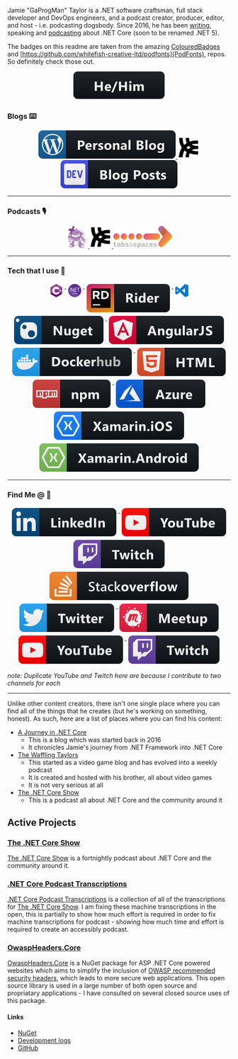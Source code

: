 Jamie "GaProgMan" Taylor is a .NET software craftsman, full stack developer and DevOps engineers, and a podcast creator, producer, editor, and host - i.e. podcasting dogsbody. Since 2016, he has been [writing](https://dotnetcore.gaprogman.com/), speaking and [podcasting](https://dotnetcore.show/) about .NET Core (soon to be renamed .NET 5).

The badges on this readme are taken from the amazing [ColouredBadges](https://github.com/MikeCodesDotNET/ColoredBadges) and [https://github.com/whitefish-creative-ltd/podfonts](PodFonts), repos. So definitely check those out.


<p align="center">
  <a href="https://about.me/thejamietaylor">
    <img src="https://raw.githubusercontent.com/GaProgMan/GaProgMan/master/Resources/ColouredBadges/hehim.svg" alt="Pronouns: He/Him">
  </a>
</p>

### Blogs ⌨️

<p align="center">
  <a href="https://dotnetcore.gaprogman.com">
    <img src="https://raw.githubusercontent.com/GaProgMan/GaProgMan/master/Resources/ColouredBadges/Blogs/wordpress.svg" alt="A Journey in .NET Core">
  </a>
  <a href="https://wafflingtaylors.rocks">
    <img src="https://raw.githubusercontent.com/GaProgMan/GaProgMan/master/Resources/Podfonts/h-libsyn.svg" alt="Waffling Taylors" style="max-height:50px;">
  </a>
  <a href="https://dev.to/dotnetcoreblog">
    <img src="https://raw.githubusercontent.com/GaProgMan/GaProgMan/master/Resources/ColouredBadges/Blogs/devto.svg" alt="dev">
  </a>
</p>

---

### Podcasts 🎙️

<p align="center">
  <a href="https://dotnetcore.show">
    <img src="https://raw.githubusercontent.com/GaProgMan/GaProgMan/master/Resources/dotnetcoreshow.svg" alt="The .NET Core Show" style="max-height:50px;">
  </a>
  <a href="https://wafflingtaylors.rocks">
    <img src="https://raw.githubusercontent.com/GaProgMan/GaProgMan/master/Resources/Podfonts/h-libsyn.svg" alt="Waffling Taylors" style="max-height:50px;">
  </a>
  <a href="https://tabsnadspaces.io">
    <img src="https://raw.githubusercontent.com/GaProgMan/GaProgMan/master/Resources/tabsandspaces.svg" alt="Tabs & Spaces"
    style="max-height:50px;">
  </a>
</p>

---

### Tech that I use 🧰

<p align="center">
  <a href="http://dot.net/core">
    <img src="https://raw.githubusercontent.com/GaProgMan/GaProgMan/master/Resources/tech/csharp.svg" alt="C#" style="max-width:30px;vertical-align:top; margin:4px">
  </a>
  
  <a href="http://dot.net/core">
    <img src="https://raw.githubusercontent.com/GaProgMan/GaProgMan/master/Resources/tech/dotnetcore.svg" alt="C#" style="max-width:30px;vertical-align:top; margin:4px">
  </a>

  <a href="https://www.jetbrains.com/rider/">
    <img src="https://raw.githubusercontent.com/GaProgMan/GaProgMan/master/Resources/ColouredBadges/Dev/jetbrains_rider.svg" alt="JetBrains Rider" style="vertical-align:top; margin:4px">
  </a>
  
  <a href="https://code.visualstudio.com/">
    <img src="https://raw.githubusercontent.com/GaProgMan/GaProgMan/master/Resources/tech/vscode.svg" alt="Visual Studio Code" style="max-width:30px;vertical-align:top; margin:4px">
  </a>

  <a href="https://www.nuget.org/profiles/GaProgMan">
    <img src="https://raw.githubusercontent.com/GaProgMan/GaProgMan/master/Resources/ColouredBadges/Dev/nuget.svg" alt="Nuget" style="vertical-align:top; margin:4px">
  </a>

  <a href="https://angular.io/">
    <img src="https://raw.githubusercontent.com/GaProgMan/GaProgMan/master/Resources/ColouredBadges/Dev/angular.svg" alt="Angular" style="vertical-align:top; margin:4px">
  </a>

  <a href="https://hub.docker.com/u/gaprogman/">
    <img src="https://raw.githubusercontent.com/GaProgMan/GaProgMan/master/Resources/ColouredBadges/Dev/dockerhub.svg" alt="Docker" style="vertical-align:top; margin:4px">
  </a>

  <a href="https://developer.mozilla.org/en-US/docs/Web/Guide/HTML/HTML5/">
    <img src="https://raw.githubusercontent.com/GaProgMan/GaProgMan/master/Resources/ColouredBadges/Dev/html.svg" alt="HTML5" style="vertical-align:top; margin:4px">
  </a>

  <a href="https://www.npmjs.com/">
    <img src="https://raw.githubusercontent.com/GaProgMan/GaProgMan/master/Resources/ColouredBadges/Dev/npm.svg" alt="npm" style="vertical-align:top; margin:4px">
  </a>

  <a href="https://azure.microsoft.com/en-gb/">
    <img src="https://raw.githubusercontent.com/GaProgMan/GaProgMan/master/Resources/ColouredBadges/Dev/azure.svg" alt="Azure" style="vertical-align:top; margin:4px">
  </a>
  
  <a href="https://dotnet.microsoft.com/apps/xamarin">
    <img src="https://raw.githubusercontent.com/GaProgMan/GaProgMan/master/Resources/ColouredBadges/Dev/xamarin_ios.svg" alt="Xamarin.iOS" style="vertical-align:top; margin:4px">
  </a>

  <a href="https://dotnet.microsoft.com/apps/xamarin">
    <img src="https://raw.githubusercontent.com/GaProgMan/GaProgMan/master/Resources/ColouredBadges/Dev/xamarin_android.svg" alt="Xamarin.Android" style="vertical-align:top; margin:4px">
  </a>
</p>

---

### Find Me @ 📣

<p align="center">
  <a href="https://linkedin.com/in/jamie-taylor-57602959/">
    <img src="https://raw.githubusercontent.com/GaProgMan/GaProgMan/master/Resources/ColouredBadges/Social/linkedin.svg" alt="LinkedIn" style="vertical-align:top; margin:4px">
  </a>
  
  <a href="https://www.youtube.com/channel/UCTDz8IxVCKPmhLemR9eOLPQ">
    <img src="https://raw.githubusercontent.com/GaProgMan/GaProgMan/master/Resources/ColouredBadges/Streaming/youtube.svg" alt="YouTube - .NET Core" style="vertical-align:top; margin:4px">
  </a>

  <a href="https://www.twitch.tv/gaprogman">
    <img src="https://raw.githubusercontent.com/GaProgMan/GaProgMan/master/Resources/ColouredBadges/Streaming/twitch.svg" alt="Twitch - .NET Core" style="vertical-align:top; margin:4px">
  </a>
  
  <a href="https://stackoverflow.com/users/1143474/jamie-taylor">
    <img src="https://raw.githubusercontent.com/GaProgMan/GaProgMan/master/Resources/ColouredBadges/Social/stackoverflow.svg" alt="Stackoverflow" style="vertical-align:top; margin:4px">
  </a>

  <a href="https://twitter.com/podcasterjay">
    <img src="https://raw.githubusercontent.com/GaProgMan/GaProgMan/master/Resources/ColouredBadges/Social/twitter.svg" alt="Twitter" style="vertical-align:top; margin:4px">
  </a>

  <a href="https://www.meetup.com/WordPress-Leeds/members/42723472/">
    <img src="https://raw.githubusercontent.com/GaProgMan/GaProgMan/master/Resources/ColouredBadges/Social/meetup.svg" alt="Meetup" style="vertical-align:top; margin:4px">
  </a>

  <a href="https://www.youtube.com/channel/UCHISGX5jaUBY_B7GuBGe9Pg">
    <img src="https://raw.githubusercontent.com/GaProgMan/GaProgMan/master/Resources/ColouredBadges/Streaming/youtube.svg" alt="YouTube - Waffling Taylors" style="vertical-align:top; margin:4px">
  </a>

  <a href="https://www.twitch.tv/wafflingtaylors">
    <img src="https://raw.githubusercontent.com/GaProgMan/GaProgMan/master/Resources/ColouredBadges/Streaming/twitch.svg" alt="Twitch - Waffling Taylors" style="vertical-align:top; margin:4px">
  </a>

_note: Duplicate YouTube and Twitch here are because I contribute to two channels for each_

---

Unlike other content creators, there isn't one single place where you can find all of the things that he creates (but he's working on something, honest). As such, here are a list of places where you can find his content:

- [A Journey in .NET Core](https://dotnetcore.gaprogman.com/)
  - This is a blog which was started back in 2016
  - It chronicles Jamie's journey from .NET Framework into .NET Core
- [The Waffling Taylors](https://wafflingtaylors.rocks/)
  - This started as a video game blog and has evolved into a weekly podcast
  - It is created and hosted with his brother, all about video games
  - It is not very serious at all
- [The .NET Core Show](https://dotnetcore.show/)
  - This is a podcast all about .NET Core and the community around it

## Active Projects

### [The .NET Core Show](https://dotnetcore.show/)

[The .NET Core Show](https://dotnetcore.show/) is a fortnightly podcast about .NET Core and the community around it. 

### [.NET Core Podcast Transcriptions](https://github.com/GaProgMan/NET-Core-Podast-Transcriptions)

[.NET Core Podcast Transcriptions](https://github.com/GaProgMan/NET-Core-Podast-Transcriptions) is a collection of all of the transcriptions for [The .NET Core Show](https://dotnetcore.show/). I am fixing these machine transcriptions in the open, this is partially to show how much effort is required in order to fix machine transcriptions for podcast - showing how much time and effort is required to create an accessibly podcast.

### [OwaspHeaders.Core](https://www.nuget.org/packages/OwaspHeaders.Core/)

[OwaspHeaders.Core](https://www.nuget.org/packages/OwaspHeaders.Core/) is a NuGet package for ASP .NET Core powered websites which aims to simplify the inclusion of [OWASP recommended security headers](https://owasp.org/www-project-secure-headers/), which leads to more secure web applications. This open source library is used in a large number of both open source and propriatary applications - I have consulted on several closed source uses of this package.

#### Links

- [NuGet](https://www.nuget.org/packages/OwaspHeaders.Core/)
- [Development logs](https://dotnetcore.gaprogman.com/2017/07/20/net-core-middleware-owasp-headers-part-1/)
- [GitHub](https://github.com/GaProgMan/OwaspHeaders.Core)



